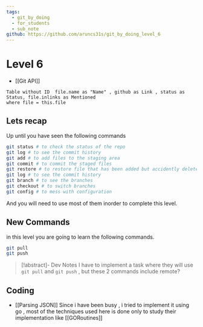 ```yaml
---
tags:
  - git_by_doing
  - for_students
  - sub_note
github: https://github.com/aruncs31s/git_by_doing_level_6
---
```

# Level 6
- [[Git API]]
```dataview
Table without ID  file.name as "Name" , github as Link , status as Status, file.inlinks as Mentioned
where file = this.file
```

## Lets recap 
Up until you have seen the following commands 
```bash
git status # to check the status of the repo 
git log # to see the commit history
git add # to add files to the staging area
git commit # to commit the staged files
git restore # to restore file that has been added but accidently deleted.
git log # to see the commit history
git branch # to see the branches
git checkout # to switch branches
git config # to mess with configuration
```
And you will need to use most of them inorder to complete this level. 

## New Commands
in this level you are going to learn the following commands. 
```bash
git pull 
git push 
```

> [!abstract]- Dev Notes
> I have to implement a task where they will use `git pull` and `git push` , but these 2 commands include remote? 



## Coding
- [[Parsing JSON]]
Since i have been busy , i tried to implement it using go , most of the techniques used here is done only to study their implementation like [[GORoutines]] 
